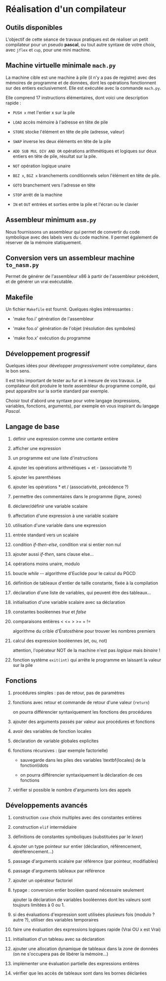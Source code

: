 # Réalisation d'un compilateur

## Outils disponibles

L'objectif de cette séance de travaux pratiques est de réaliser un
petit compilateur pour un pseudo **pascal**, ou tout autre syntaxe
de votre choix, avec `jflex` et `cup`, pour une mini machine.

## Machine virtuelle minimale `mach.py`

La machine cible est une machine à pile (il n'y a pas de registre)
avec des mémoires de programme et de données, dont les opérations
fonctionnent sur des entiers exclusivement. Elle est exécutée avec
la commande `mach.py`.

Elle comprend 17 instructions élémentaires, dont voici une description
rapide :

 - `PUSH x` met l'entier x sur la pile

 - `LOAD` accès mémoire à l'adresse en tête de pile

 - `STORE` stocke l'élément en tête de pile (adresse, valeur)

 - `SWAP` inverse les deux éléments en tête de la pile

 - `ADD SUB MUL DIV AND OR` opérations arithmétiques et logiques
   sur deux entiers en tête de pile, résultat sur la pile.

 - `NOT` opération logique unaire

 - `BEZ x`, `BGZ x` branchements conditionnels selon l'élément en tête de pile.

 - `GOTO` branchement vers l'adresse en tête

 - `STOP` arrêt de la machine

 - `IN` et `OUT` entrées et sorties entre la pile et l'écran ou le clavier

## Assembleur minimum `asm.py`

Nous fournissons un assembleur qui permet de convertir du code symbolique avec
des labels vers du code machine. Il permet également de réserver de la mémoire
statiquement.

## Conversion vers un assembleur machine `to_nasm.py`

Permet de générer de l'assembleur x86 à partir de l'assembleur précédent,
et de générer un vrai exécutable.

## Makefile

Un fichier `Makefile` est fournit. Quelques règles intéressantes :

 - 'make foo.i' génération de l'assembleur

 - 'make foo.o' génération de l'objet (résolution des symboles)

 - 'make foo.x' exécution du programme

## Développement progressif

Quelques idées pour développer *progressivement* votre compilateur,
dans le bon sens.

Il est très important de tester au fur et à mesure de vos travaux.
Le compilateur doit produire le texte assembleur
du programme compilé, qui peut apparaître sur la sortie standard
par exemple.

Choisir tout d'abord une syntaxe pour votre langage (expressions,
variables, fonctions, arguments), par exemple en vous inspirant du
langage *Pascal*.

## Langage de base

1. définir une expression comme une contante entière

1. afficher une expression

1. un programme est une liste d'instructions

1. ajouter les opérations arithmétiques + et - (associativité ?)

1. ajouter les parenthèses

1. ajouter les opérations * et / (associativité, précédence ?)

1. permettre des commentaires dans le programme (ligne, zones)

1. déclarer/définir une variable scalaire

1. affectation d'une expression à une variable scalaire

1. utilisation d'une variable dans une expression

1. entrée standard vers un scalaire

1. condition *if-then-else*, condition vrai si entier non nul

1. ajouter aussi *if-then*, sans clause else…

1. opérations moins unaire, modulo

1. boucle *while* -- algorithme d'Euclide pour le calcul du PGCD

1. définition de tableaux d'entier de taille constante, fixée à la compilation

1. déclaration d'une liste de variables, qui peuvent être des tableaux…

1. initialisation d'une variable scalaire avec sa déclaration

1. constantes booléennes *true* et *false*

1. comparaisons entières \< \<= \> \>= = !=

   algorithme du crible d'Ératosthène pour trouver les nombres premiers

1. calcul des expression booléennes (et, ou, not)

   attention, l'opérateur NOT de la machine n'est pas *logique* mais *binaire* !

1. fonction système `exit(int)` qui arrête le programme en laissant la valeur sur la pile

## Fonctions

1. procédures simples : pas de retour, pas de paramètres

1. fonctions avec retour et commande de retour d'une valeur (`return`)

   on pourra différencier syntaxiquement les fonctions des procédures

1. ajouter des arguments passés par valeur aux procédures et fonctions

1. avoir des variables de fonction locales

1. déclaration de variable globales explicites

1. fonctions récursives : (par exemple factorielle)

   - sauvegarde dans les piles des variables \textbf{locales} de la fonction\ldots

   - on pourra différencier syntaxiquement la déclaration de ces fonctions

1. vérifier si possible le nombre d'arguments lors des appels

## Développements avancés

1. construction `case` choix multiples avec des constantes entières

1. construction `elif`  intermédiaire

1. définitions de constantes symboliques (substituées par le *lexer*)

1. ajouter un type pointeur sur entier (déclaration, référencement, déréférencement…)

1. passage d'arguments scalaire par référence (par pointeur, modifiables)

1. passage d'arguments tableaux par référence

1. ajouter un opérateur factoriel

1. typage : conversion entier booléen quand nécessaire seulement

   ajouter la déclaration de variables booléennes dont les valeurs sont toujours limitées à 0 ou 1.

1. si des évaluations d'expression sont utilisées plusieurs
   fois (modulo ? autre ?), utiliser des variables temporaires

1. faire une évaluation des expressions logiques rapide (Vrai OU x est Vrai)

1. initialisation d'un tableau avec sa déclaration

1. ajouter une allocation dynamique de tableaux dans la zone de données
  (on ne s'occupera pas de libérer la mémoire…)

1. implémenter une évaluation partielle des expressions entières

1. vérifier que les accès de tableaux sont dans les bornes déclarées
